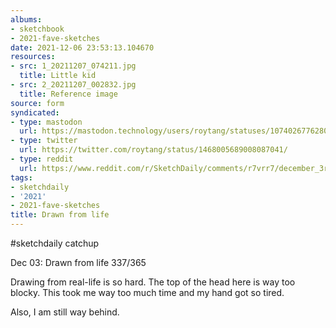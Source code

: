```yaml
---
albums:
- sketchbook
- 2021-fave-sketches
date: 2021-12-06 23:53:13.104670
resources:
- src: 1_20211207_074211.jpg
  title: Little kid
- src: 2_20211207_002832.jpg
  title: Reference image
source: form
syndicated:
- type: mastodon
  url: https://mastodon.technology/users/roytang/statuses/107402677628043211
- type: twitter
  url: https://twitter.com/roytang/status/1468005689008087041/
- type: reddit
  url: https://www.reddit.com/r/SketchDaily/comments/r7vrr7/december_3rd_still_life/hnj1lci/
tags:
- sketchdaily
- '2021'
- 2021-fave-sketches
title: Drawn from life
---
```


#sketchdaily catchup

Dec 03: Drawn from life 337/365

Drawing from real-life is so hard. The top of the head here is way too blocky. This took me way too much time and my hand got so tired.

Also, I am still way behind.